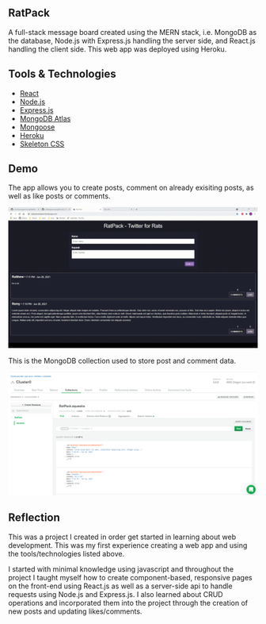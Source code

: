 ## RatPack
A full-stack message board created using the MERN stack, i.e. MongoDB as the database, Node.js with Express.js handling the server side, and React.js handling the client side. This web app was deployed using Heroku. 


## Tools & Technologies
- [React](https://reactjs.org/)
- [Node.js](https://nodejs.org/en/)
- [Express.js](https://expressjs.com/)
- [MongoDB Atlas](https://www.mongodb.com/cloud/atlas)
- [Mongoose](https://mongoosejs.com/)
- [Heroku](https://www.heroku.com/) 
- [Skeleton CSS](http://getskeleton.com/)


## Demo
The app allows you to create posts, comment on already exisiting posts, as well as like posts or comments.

![](https://github.com/nicholastengbumroong/RatPack/blob/master/demo/RatPackDemo.gif)

This is the MongoDB collection used to store post and comment data. 

![](https://github.com/nicholastengbumroong/RatPack/blob/master/demo/MongoDBCluster.png)


## Reflection
This was a project I created in order get started in learning about web development. This was my first experience creating a web app and using the tools/technologies listed above.

I started with minimal knowledge using javascript and throughout the project I taught myself how to create component-based, responsive pages on the front-end using React.js as well as a server-side api to handle requests using Node.js and Express.js. I also learned about CRUD operations and incorporated them into the project through the creation of new posts and updating likes/comments.
